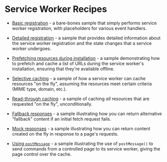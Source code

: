 # Service Worker Recipes

- [Basic registration](https://googlechrome.github.io/samples/service-worker/registration/index.html) -
a bare-bones sample that simply performs service worker registration, with placeholders for various event handlers.

- [Detailed registration](https://googlechrome.github.io/samples/service-worker/registration-events/index.html) -
a sample that provides detailed information about the service worker registration and the state changes that a
service worker undergoes.

- [Prefetching resources during installation](https://googlechrome.github.io/samples/service-worker/prefetch/index.html) -
a sample demonstrating how to prefetch and cache a list of URLs during the service worker's installation, ensuring that they're
available offline.

- [Selective caching](https://googlechrome.github.io/samples/service-worker/selective-caching/index.html) -
a sample of how a service worker can cache resources "on the fly", assuming the resources meet certain criteria (MIME type,
domain, etc.).

- [Read-through caching](https://googlechrome.github.io/samples/service-worker/read-through-caching/index.html) -
a sample of caching _all_ resources that are requested "on the fly", unconditionally.

- [Fallback responses](https://googlechrome.github.io/samples/service-worker/fallback-response/index.html) -
a sample illustrating how you can return alternative "fallback" content if an initial fetch request fails.

- [Mock responses](https://googlechrome.github.io/samples/service-worker/mock-responses/index.html) -
a sample illustrating how you can return content created on the fly in response to a page's requests.

- [Using `postMessage`](https://googlechrome.github.io/samples/service-worker/post-message/index.html) -
a sample illustrating the use of `postMessage()` to send commands from a controlled page to its service worker, giving the page control over the cache.
